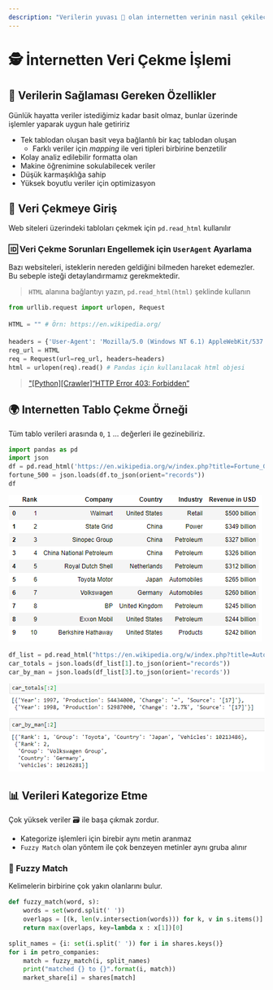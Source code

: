 ```yaml
---
description: "Verilerin yuvası 💒 olan internetten verinin nasıl çekileceği 🕳"
---
```


# 🕵️‍ İnternetten Veri Çekme İşlemi

## 🧱 Verilerin Sağlaması Gereken Özellikler

Günlük hayatta veriler istediğimiz kadar basit olmaz, bunlar üzerinde işlemler yaparak uygun hale getiririz

- Tek tablodan oluşan basit veya bağlantılı bir kaç tablodan oluşan
  - Farklı veriler için *mapping* ile veri tipleri birbirine benzetilir
- Kolay analiz edilebilir formatta olan
- Makine öğrenimine sokulabilecek veriler
- Düşük karmaşıklığa sahip
- Yüksek boyutlu veriler için optimizasyon

## 🗽 Veri Çekmeye Giriş

Web siteleri üzerindeki tabloları çekmek için `pd.read_html` kullanılır

### 🆔 Veri Çekme Sorunları Engellemek için `UserAgent` Ayarlama

Bazı websiteleri, isteklerin nereden geldiğini bilmeden hareket edemezler. Bu sebeple isteği detaylandırmamız gerekmektedir.

> `HTML` alanına bağlantıyı yazın, `pd.read_html(html)` şeklinde kullanın

```py
from urllib.request import urlopen, Request

HTML = "" # Örn: https://en.wikipedia.org/

headers = {'User-Agent': 'Mozilla/5.0 (Windows NT 6.1) AppleWebKit/537.36 (KHTML, like Gecko) Chrome/41.0.2228.0 Safari/537.3'}
reg_url = HTML
req = Request(url=reg_url, headers=headers) 
html = urlopen(req).read() # Pandas için kullanılacak html objesi
```

> ["[Python][Crawler]“HTTP Error 403: Forbidden”](https://medium.com/@speedforcerun/python-crawler-http-error-403-forbidden-1623ae9ba0f)

## 🌍 Internetten Tablo Çekme Örneği

Tüm tablo verileri arasında `0`, `1` ... değerleri ile gezinebiliriz.

```py
import pandas as pd
import json
df = pd.read_html('https://en.wikipedia.org/w/index.php?title=Fortune_Global_500&oldid=855890446', header=0)[1]
fortune_500 = json.loads(df.to_json(orient="records"))
df
```

![](../res/ex_wikipedia_tablo.png)

```py
df_list = pd.read_html("https://en.wikipedia.org/w/index.php?title=Automotive_industry&oldid=875776152", header=0)
car_totals = json.loads(df_list[1].to_json(orient="records"))
car_by_man = json.loads(df_list[3].to_json(orient='records'))
```

![](../res/ex2_wiki_tablo.png)

## 📊 Verileri Kategorize Etme

Çok yüksek veriler 🗃 ile başa çıkmak zordur.

- Kategorize işlemleri için birebir aynı metin aranmaz
- `Fuzzy Match` olan yöntem ile çok benzeyen metinler aynı gruba alınır

### 🥴 Fuzzy Match

Kelimelerin birbirine çok yakın olanlarını bulur.

```py
def fuzzy_match(word, s):
    words = set(word.split(' '))
    overlaps = [(k, len(v.intersection(words))) for k, v in s.items()]
    return max(overlaps, key=lambda x : x[1])[0]
```

```py
split_names = {i: set(i.split(' ')) for i in shares.keys()}
for i in petro_companies:
    match = fuzzy_match(i, split_names)
    print("matched {} to {}".format(i, match))
    market_share[i] = shares[match]
```

